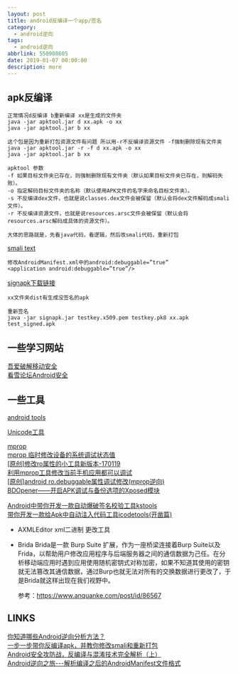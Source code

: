 ```yaml
---
layout: post
title: android反编译一个app/签名
category: 
  - android逆向
tags: 
  - android逆向
abbrlink: 550908605
date: 2019-01-07 00:00:00
description: more
---
```



## apk反编译
	
	正常情况d反编译 b重新编译 xx是生成的文件夹
	java -jar apktool.jar d xx.apk -o xx
	java -jar apktool.jar b xx

	这个包是因为重新打包资源文件有问题 所以用-r不反编译资源文件 -f强制删除现有文件夹
	java -jar apktool.jar -r -f d xx.apk -o xx 
	java -jar apktool.jar b xx 

	apktool 参数
	-f 如果目标文件夹已存在，则强制删除现有文件夹（默认如果目标文件夹已存在，则解码失败）。
	-o 指定解码目标文件夹的名称（默认使用APK文件的名字来命名目标文件夹）。
	-s 不反编译dex文件，也就是说classes.dex文件会被保留（默认会将dex文件解码成smali文件）。
	-r 不反编译资源文件，也就是说resources.arsc文件会被保留（默认会将resources.arsc解码成具体的资源文件）。

	大体的思路就是，先看java代码，看逻辑，然后改smali代码，重新打包

[smali text](https://tea9.xyz/2019/01/21/android_smali_text.html)  

	修改AndroidManifest.xml中的android:debuggable=”true”
	<application android:debuggable=”true”/>

[signapk下载链接](https://github.com/as0ler/Android-Tools/tree/master/Autosign/Auto-Sign)  

	xx文件夹dist有生成没签名的apk

	重新签名
	java -jar signapk.jar testkey.x509.pem testkey.pk8 xx.apk test_signed.apk

<!-- ## 动态调试apk

	调试 apktool低版本才有-d参数
	调试方法源程序修改一种比较旧的调试方法，使用apktool的-d选项
	①java -jar apktool.jar d -d目标.apk -o结果存放目录
	②修改Android.mainfest文件，在在application节点中添加android:debuggable="true"
	③在入口点的类的onCreate方法中添加invoke-static{}, Landroid/os/Debug;->waitForDebugger()V
	④反编译修改过的 apk文件java -jar apktool.jar b -d代码目录-o目标apk名字
	⑤手动对apk文件进行签名java -jar signapk.jar testkey.x509.pem testkey.pk8未签名APK名签名apk名导入apk代码
	①Idea/AndroidStudio File -> open，选择编译后的文件目录，导入代码在相应的位置下好断点。
	②设置远程调试选项Run -> Debug Configurations -> Remote Java Application,Host填写为localhost,端口为Debug
	开放的端口8700打开目标apk文件
	①打开apk文件，直到看到wati for debugger的提示
	②打开 monitor，选中需要调试的程序，开启 8700端口Debug！！ -->

## 一些学习网站

[吾爱破解移动安全](https://www.52pojie.cn/forum-65-1.html)  
[看雪论坛Android安全](https://bbs.pediy.com/forum-161.htm)  

## 一些工具

[android tools](https://down.52pojie.cn/Tools/Android_Tools/)  

[Unicode工具](http://tool.chinaz.com/tools/unicode.aspx)  


[mprop](https://github.com/wpvsyou/mprop)  
[mprop 临时修改设备的系统调试状态值](https://pan.baidu.com/s/1ZfYCq-zHdAq-KUa1BkJ6bg)  
[[原创]修改ro属性的小工具新版本-170119](https://bbs.pediy.com/thread-215311.htm)  
[利用mprop工具修改当前手机应用都可以调试](https://www.jianshu.com/p/e540f34cec07)  
[[原创]android ro.debuggable属性调试修改(mprop逆向)](https://bbs.pediy.com/thread-246081.htm)  
[BDOpener——开启APK调试与备份选项的Xposed模块](https://security.tencent.com/index.php/opensource/detail/17)  


[Android中带你开发一款自动爆破签名校验工具kstools](https://blog.csdn.net/jiangwei0910410003/article/details/70483088)  
[带你开发一款给Apk中自动注入代码工具icodetools(开凿篇)](https://blog.csdn.net/jiangwei0910410003/article/details/53386071)  

- AXMLEditor xml二进制 更改工具
- Brida
	Brida是一款 Burp Suite 扩展，作为一座桥梁连接着Burp Suite以及Frida，以帮助用户修改应用程序与后端服务器之间的通信数据为己任。在分析移动端应用时遇到应用使用随机密钥式对称加密，如果不知道其使用的密钥就无法篡改其通信数据，通过Burp也就无法对所有的交换数据进行更改了，于是Brida就这样出现在我们视野中。

	参考：https://www.anquanke.com/post/id/86567


## LINKS

[你知道哪些Android逆向分析方法？](https://pockr.org/activity/detail?activity_no=act_0e6b60b83ec0357bce)  
[一步一步带你反编译apk，并教你修改smali和重新打包](https://blog.csdn.net/sxk874890728/article/details/80486223)  
[Android安全攻防战，反编译与混淆技术完全解析（上）](https://blog.csdn.net/guolin_blog/article/details/49738023)  
[Android逆向之旅---解析编译之后的AndroidManifest文件格式](https://blog.csdn.net/jiangwei0910410003/article/details/50568487)  

